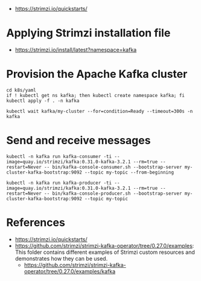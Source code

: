 
   * https://strimzi.io/quickstarts/


# Applying Strimzi installation file

   * https://strimzi.io/install/latest?namespace=kafka

# Provision the Apache Kafka cluster
```shell
cd k8s/yaml
if ! kubectl get ns kafka; then kubectl create namespace kafka; fi
kubectl apply -f . -n kafka
```

```shell
kubectl wait kafka/my-cluster --for=condition=Ready --timeout=300s -n kafka 
```

# Send and receive messages
```shell
kubectl -n kafka run kafka-consumer -ti --image=quay.io/strimzi/kafka:0.31.0-kafka-3.2.1 --rm=true --restart=Never -- bin/kafka-console-consumer.sh --bootstrap-server my-cluster-kafka-bootstrap:9092 --topic my-topic --from-beginning
```

```shell
kubectl -n kafka run kafka-producer -ti --image=quay.io/strimzi/kafka:0.31.0-kafka-3.2.1 --rm=true --restart=Never -- bin/kafka-console-producer.sh --bootstrap-server my-cluster-kafka-bootstrap:9092 --topic my-topic
```

# References
   * https://strimzi.io/quickstarts/
   * https://github.com/strimzi/strimzi-kafka-operator/tree/0.27.0/examples: This folder contains different examples of Strimzi custom resources and demonstrates how they can be used.
      * https://github.com/strimzi/strimzi-kafka-operator/tree/0.27.0/examples/kafka
    
